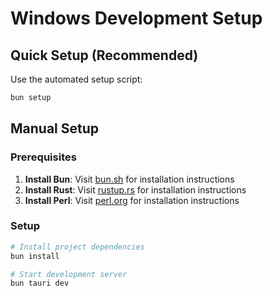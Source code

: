 # Windows Development Setup

## Quick Setup (Recommended)

Use the automated setup script:

```bash
bun setup
```

## Manual Setup

### Prerequisites

1. **Install Bun**: Visit [bun.sh](https://bun.sh) for installation instructions
2. **Install Rust**: Visit [rustup.rs](https://rustup.rs) for installation instructions
3. **Install Perl**: Visit [perl.org](https://www.perl.org) for installation instructions

### Setup

```bash
# Install project dependencies
bun install

# Start development server
bun tauri dev
```
